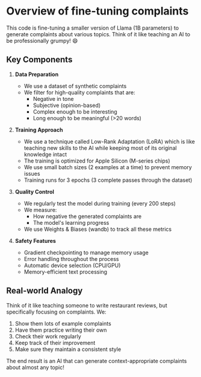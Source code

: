 # Overview of fine-tuning complaints

This code is fine-tuning a smaller version of Llama (1B parameters) to generate complaints about various topics. Think of it like teaching an AI to be professionally grumpy! 😄

## Key Components

1. **Data Preparation**
   - We use a dataset of synthetic complaints
   - We filter for high-quality complaints that are:
     - Negative in tone
     - Subjective (opinion-based)
     - Complex enough to be interesting
     - Long enough to be meaningful (>20 words)

2. **Training Approach**
   - We use a technique called Low-Rank Adaptation (LoRA) which is like teaching new skills to the AI while keeping most of its original knowledge intact
   - The training is optimized for Apple Silicon (M-series chips)
   - We use small batch sizes (2 examples at a time) to prevent memory issues
   - Training runs for 3 epochs (3 complete passes through the dataset)

3. **Quality Control**
   - We regularly test the model during training (every 200 steps)
   - We measure:
     - How negative the generated complaints are
     - The model's learning progress
   - We use Weights & Biases (wandb) to track all these metrics

4. **Safety Features**
   - Gradient checkpointing to manage memory usage
   - Error handling throughout the process
   - Automatic device selection (CPU/GPU)
   - Memory-efficient text processing

## Real-world Analogy

Think of it like teaching someone to write restaurant reviews, but specifically focusing on complaints. We:

1. Show them lots of example complaints
2. Have them practice writing their own
3. Check their work regularly
4. Keep track of their improvement
5. Make sure they maintain a consistent style

The end result is an AI that can generate context-appropriate complaints about almost any topic!